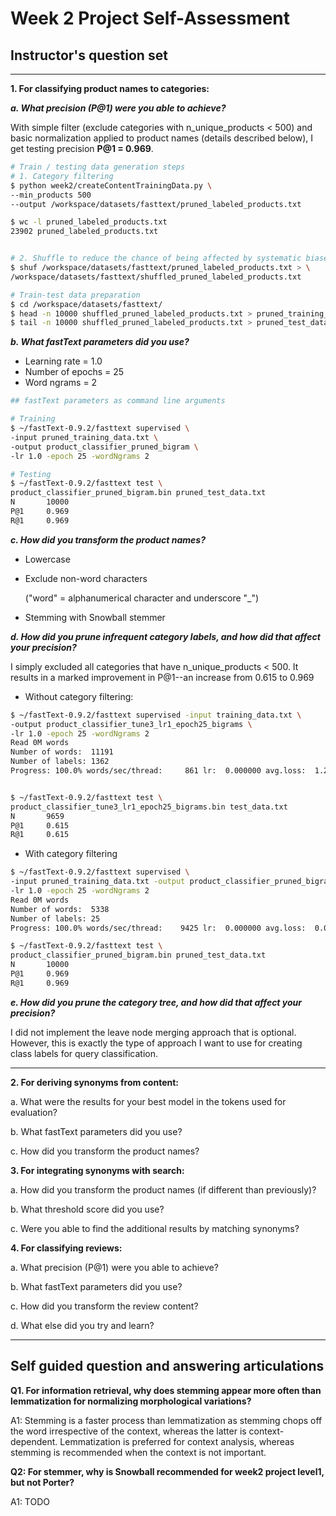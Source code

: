 # Week 2 Project Self-Assessment

## Instructor's question set

---

**1. For classifying product names to categories:**

___a. What precision (P@1) were you able to achieve?___

With simple filter (exclude categories with n_unique_products < 500) and basic normalization applied to product names (details described below), I get testing precision **P@1 = 0.969**.

```bash
# Train / testing data generation steps
# 1. Category filtering
$ python week2/createContentTrainingData.py \
--min_products 500
--output /workspace/datasets/fasttext/pruned_labeled_products.txt

$ wc -l pruned_labeled_products.txt
23902 pruned_labeled_products.txt


# 2. Shuffle to reduce the chance of being affected by systematic biases
$ shuf /workspace/datasets/fasttext/pruned_labeled_products.txt > \
/workspace/datasets/fasttext/shuffled_pruned_labeled_products.txt

# Train-test data preparation
$ cd /workspace/datasets/fasttext/
$ head -n 10000 shuffled_pruned_labeled_products.txt > pruned_training_data.txt
$ tail -n 10000 shuffled_pruned_labeled_products.txt > pruned_test_data.txt
```

___b. What fastText parameters did you use?___

-   Learning rate = 1.0
-   Number of epochs = 25
-   Word ngrams = 2

```bash
## fastText parameters as command line arguments

# Training
$ ~/fastText-0.9.2/fasttext supervised \
-input pruned_training_data.txt \
-output product_classifier_pruned_bigram \
-lr 1.0 -epoch 25 -wordNgrams 2

# Testing
$ ~/fastText-0.9.2/fasttext test \
product_classifier_pruned_bigram.bin pruned_test_data.txt
N       10000
P@1     0.969
R@1     0.969
```

___c. How did you transform the product names?___

-   Lowercase
-   Exclude non-word characters 

    ("word" = alphanumerical character and underscore "_")

-   Stemming with Snowball stemmer

___d. How did you prune infrequent category labels, and how did that affect your precision?___

I simply excluded all categories that have n_unique_products < 500.
It results in a marked improvement in P@1--an increase from 0.615 to 0.969

-   Without category filtering:

```bash
$ ~/fastText-0.9.2/fasttext supervised -input training_data.txt \
-output product_classifier_tune3_lr1_epoch25_bigrams \
-lr 1.0 -epoch 25 -wordNgrams 2
Read 0M words
Number of words:  11191
Number of labels: 1362
Progress: 100.0% words/sec/thread:     861 lr:  0.000000 avg.loss:  1.241515 ETA:   0h 0m 0s


$ ~/fastText-0.9.2/fasttext test \
product_classifier_tune3_lr1_epoch25_bigrams.bin test_data.txt
N       9659
P@1     0.615
R@1     0.615
```

-   With category filtering

```bash
$ ~/fastText-0.9.2/fasttext supervised \
-input pruned_training_data.txt -output product_classifier_pruned_bigram \
-lr 1.0 -epoch 25 -wordNgrams 2
Read 0M words
Number of words:  5338
Number of labels: 25
Progress: 100.0% words/sec/thread:    9425 lr:  0.000000 avg.loss:  0.034142 ETA:   0h 0m 0s

$ ~/fastText-0.9.2/fasttext test \
product_classifier_pruned_bigram.bin pruned_test_data.txt
N       10000
P@1     0.969
R@1     0.969
```

___e. How did you prune the category tree, and how did that affect your precision?___

I did not implement the leave node merging approach that is optional.
However, this is exactly the type of approach I want to use
for creating class labels for query classification.

---

**2. For deriving synonyms from content:**

a. What were the results for your best model in the tokens used for evaluation?

b. What fastText parameters did you use?

c. How did you transform the product names?

**3. For integrating synonyms with search:**

a. How did you transform the product names (if different than previously)?

b. What threshold score did you use?

c. Were you able to find the additional results by matching synonyms?

**4. For classifying reviews:**

a. What precision (P@1) were you able to achieve?

b. What fastText parameters did you use?

c. How did you transform the review content?

d. What else did you try and learn?

---

## Self guided question and answering articulations

**Q1. For information retrieval, why does stemming appear more often than
lemmatization for normalizing morphological variations?**

A1: Stemming is a faster process than lemmatization as
stemming chops off the word irrespective of the context,
whereas the latter is context-dependent.
Lemmatization is preferred for context analysis,
whereas stemming is recommended when the context is not important.

**Q2: For stemmer, why is Snowball recommended for week2 project level1,
but not Porter?**

A1: TODO
